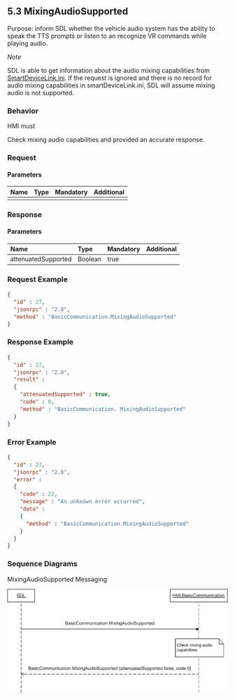 ## 5.3 MixingAudioSupported

Purpose: inform SDL whether the vehicle audio system has the ability to speak the TTS prompts or listen to an recognize VR commands while playing audio.

_Note_

SDL is able to get information about the audio mixing capabilities from [SmartDeviceLink.ini](../Guide_index/13.3Configuration%20file.md#133-configuration-file). If the request is ignored and there is no record for audio mixing capabilities in smartDeviceLink.ini, SDL will assume mixing audio is not supported.


### Behavior

HMI must

Check mixing audio capabilities and provided an accurate response.


### Request

#### Parameters

|Name|Type|Mandatory|Additional|
|:---|:---|:--------|:---------|
|||||

### Response

#### Parameters

|Name|Type|Mandatory|Additional|
|:---|:---|:--------|:---------|
|attenuatedSupported|Boolean|true||

### Request Example

```json
{
  "id" : 27,
  "jsonrpc" : "2.0",
  "method" : "BasicCommunication.MixingAudioSupported"
}
```

### Response Example

```json
{
  "id" : 27,
  "jsonrpc" : "2.0",
  "result" :
  {
    "attenuatedSupported" : true,
    "code" : 0,
    "method" : "BasicCommunication. MixingAudioSupported"
  }
}
```

### Error Example

```json
{
  "id" : 27,
  "jsonrpc" : "2.0",
  "error" :
  {
    "code" : 22,
    "message" : "An unknown error occurred",
    "data" :
    {
      "method" : "BasicCommunication.MixingAudioSupported"
    }
  }
}
```

### Sequence Diagrams

MixingAudioSupported Messaging

![Mixing Audio Supported](../Guide_assets/MixingAudioSupported.png)
